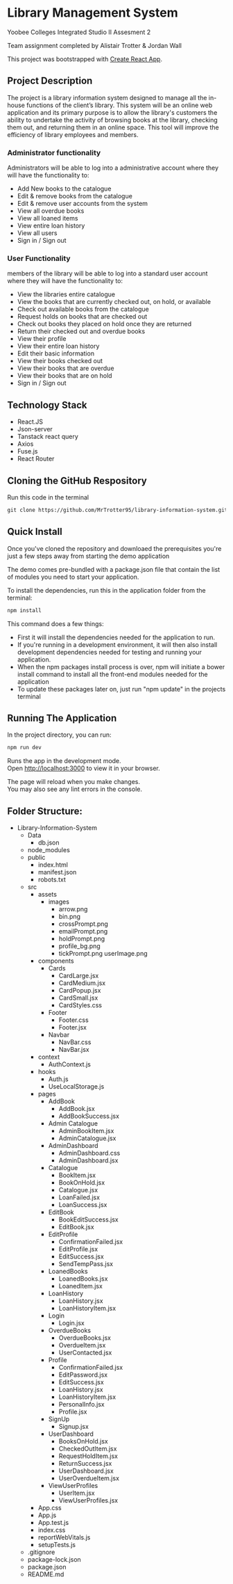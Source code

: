 # Library Management System

Yoobee Colleges Integrated Studio II Assesment 2

Team assignment completed by Alistair Trotter & Jordan Wall


This project was bootstrapped with [Create React App](https://github.com/facebook/create-react-app).

## Project Description
The project is a library information system designed to manage all the in-house functions of the client’s library. This system will be an online web application and its primary purpose is to allow the library's customers the ability to undertake the activity of browsing books at the library, checking them out, and returning them in an online space. This tool will improve the efficiency of library employees and members. 


### Administrator functionality
Administrators will be able to log into a administrative account where they will have the functionality to:
* Add New books to the catalogue
* Edit & remove books from the catalogue
* Edit & remove user accounts from the system
* View all overdue books
* View all loaned items
* View entire loan history 
* View all users
* Sign in / Sign out

### User Functionality

members of the library will be able to log into a standard user account where they will have the functionality to:
* View the libraries entire catalogue
* View the books that are currently checked out, on hold, or available
* Check out available books from the catalogue
* Request holds on books that are checked out
* Check out books they placed on hold once they are returned
* Return their checked out and overdue books
* View their profile
* View their entire loan history
* Edit their basic information
* View their books checked out
* View their books that are overdue
* View their books that are on hold
* Sign in / Sign out

## Technology Stack
- React.JS
- Json-server
- Tanstack react query
- Axios
- Fuse.js
- React Router

## Cloning the GitHub Respository

Run this code in the terminal
```Diff
git clone https://github.com/MrTrotter95/library-information-system.git
```

## Quick Install
Once you've cloned the repository and downloaed the prerequisites you're just a few steps away from starting the demo application

The demo comes pre-bundled with a package.json file that contain the list of modules you need to start your application.

To install the dependencies, run this in the application folder from the terminal:

```Diff
npm install
```
This command does a few things:

* First it will install the dependencies needed for the application to run.
* If you're running in a development environment, it will then also install development dependencies needed for testing and running your application.
* When the npm packages install process is over, npm will initiate a bower install command to install all the front-end modules needed for the application
* To update these packages later on, just run "npm update" in the projects terminal

## Running The Application

In the project directory, you can run:

```diff
npm run dev
```

Runs the app in the development mode.\
Open [http://localhost:3000](http://localhost:3000) to view it in your browser.

The page will reload when you make changes.\
You may also see any lint errors in the console.

## Folder Structure:

* Library-Information-System
  * Data
    * db.json
  * node_modules
  * public
    * index.html
    * manifest.json
    * robots.txt
  * src
    * assets
      * images
        * arrow.png
        * bin.png
        * crossPrompt.png
        * emailPrompt.png
        * holdPrompt.png
        * profile_bg.png
        * tickPrompt.png
        userImage.png
    * components
      * Cards
        * CardLarge.jsx
        * CardMedium.jsx
        * CardPopup.jsx
        * CardSmall.jsx
        * CardStyles.css
      * Footer
        * Footer.css
        * Footer.jsx
      * Navbar
        * NavBar.css
        * NavBar.jsx
    * context
      * AuthContext.js
    * hooks
      * Auth.js
      * UseLocalStorage.js
    * pages
      * AddBook
        * AddBook.jsx
        * AddBookSuccess.jsx
      * Admin Catalogue
        * AdminBookItem.jsx
        * AdminCatalogue.jsx
      * AdminDashboard
        * AdminDashboard.css
        * AdminDashboard.jsx
      * Catalogue
        * BookItem.jsx
        * BookOnHold.jsx
        * Catalogue.jsx
        * LoanFailed.jsx
        * LoanSuccess.jsx
      * EditBook
        * BookEditSuccess.jsx
        * EditBook.jsx
      * EditProfile
        * ConfirmationFailed.jsx
        * EditProfile.jsx
        * EditSuccess.jsx
        * SendTempPass.jsx
      * LoanedBooks
        * LoanedBooks.jsx
        * LoanedItem.jsx
      * LoanHistory
        * LoanHistory.jsx
        * LoanHistoryItem.jsx
      * Login
        * Login.jsx
      * OverdueBooks
        * OverdueBooks.jsx
        * OverdueItem.jsx
        * UserContacted.jsx
      * Profile
        * ConfirmationFailed.jsx
        * EditPassword.jsx
        * EditSuccess.jsx
        * LoanHistory.jsx
        * LoanHistoryItem.jsx
        * PersonalInfo.jsx
        * Profile.jsx
      * SignUp
        * Signup.jsx
      * UserDashboard
        * BooksOnHold.jsx
        * CheckedOutItem.jsx
        * RequestHoldItem.jsx
        * ReturnSuccess.jsx
        * UserDashboard.jsx
        * UserOverdueItem.jsx
      * ViewUserProfiles
        * UserItem.jsx
        * ViewUserProfiles.jsx
    * App.css
    * App.js
    * App.test.js
    * index.css
    * reportWebVitals.js
    * setupTests.js
  * .gitignore
  * package-lock.json
  * package.json
  * README.md

